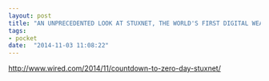 ```yaml
---
layout: post
title: "AN UNPRECEDENTED LOOK AT STUXNET, THE WORLD'S FIRST DIGITAL WEAPON"
tags:
- pocket
date:  "2014-11-03 11:08:22"
---
```


http://www.wired.com/2014/11/countdown-to-zero-day-stuxnet/

